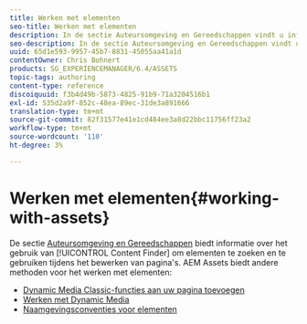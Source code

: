 ```yaml
---
title: Werken met elementen
seo-title: Werken met elementen
description: In de sectie Auteursomgeving en Gereedschappen vindt u informatie over het gebruik van Content Finder om elementen te zoeken en te gebruiken bij het bewerken van pagina's. AEM Assets biedt andere methoden voor het werken met elementen.
seo-description: In de sectie Auteursomgeving en Gereedschappen vindt u informatie over het gebruik van Content Finder om elementen te zoeken en te gebruiken bij het bewerken van pagina's. AEM Assets biedt andere methoden voor het werken met elementen.
uuid: 65d1e593-9957-45b7-8831-45055aa41a1d
contentOwner: Chris Bohnert
products: SG_EXPERIENCEMANAGER/6.4/ASSETS
topic-tags: authoring
content-type: reference
discoiquuid: f3b4d49b-5873-4825-91b9-71a3204516b1
exl-id: 535d2a9f-852c-48ea-89ec-31de3a891666
translation-type: tm+mt
source-git-commit: 82f31577e41e1cd484ee3a8d22bbc11756ff23a2
workflow-type: tm+mt
source-wordcount: '110'
ht-degree: 3%

---
```


# Werken met elementen{#working-with-assets}

De sectie [Auteursomgeving en Gereedschappen](/help/sites-authoring/author-environment-tools.md) biedt informatie over het gebruik van [!UICONTROL Content Finder] om elementen te zoeken en te gebruiken tijdens het bewerken van pagina&#39;s. AEM Assets biedt andere methoden voor het werken met elementen:

* [Dynamic Media Classic-functies aan uw pagina toevoegen](/help/sites-classic-ui-authoring/manage-assets-classic-s7.md)
* [Werken met Dynamic Media](/help/sites-classic-ui-authoring/dynamic-media-assets.md)
* [Naamgevingsconventies voor elementen](/help/sites-classic-ui-authoring/asset-naming-conventions.md)

